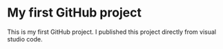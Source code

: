 # My first GitHub project
This is my first GitHub project. I published this project directly from visual studio code.